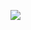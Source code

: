 ![](https://user-images.githubusercontent.com/17756190/161397711-7fc96afc-4039-4981-b240-2c92fbf0aa1e.png)
